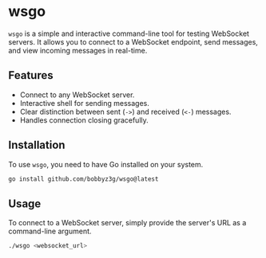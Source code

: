 # wsgo

`wsgo` is a simple and interactive command-line tool for testing WebSocket servers. It allows you to connect to a WebSocket endpoint, send messages, and view incoming messages in real-time.

## Features

-   Connect to any WebSocket server.
-   Interactive shell for sending messages.
-   Clear distinction between sent (`->`) and received (`<-`) messages.
-   Handles connection closing gracefully.

## Installation

To use `wsgo`, you need to have Go installed on your system.

```sh
go install github.com/bobbyz3g/wsgo@latest
```

## Usage

To connect to a WebSocket server, simply provide the server's URL as a command-line argument.

```sh
./wsgo <websocket_url>
```